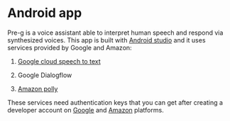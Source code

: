 # Android app

Pre-g is a voice assistant able to interpret human speech and respond via synthesized voices.
This app is built with [Android studio](https://developer.android.com/studio "Android studio") and it uses services provided by Google and Amazon:

1. [Google cloud speech to text](https://cloud.google.com/speech-to-text "Google speech to text")

2. Google Dialogflow

3. [Amazon polly](https://aws.amazon.com/it/polly/ "Amazon polly")

These services need authentication keys that you can get after creating a developer account on [Google](https://cloud.google.com/ "Google cloud platform") and [Amazon](https://aws.amazon.com/ "Amazon web services") platforms.
